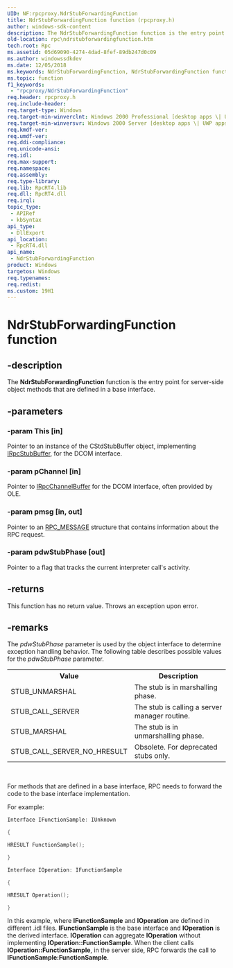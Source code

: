 ```yaml
---
UID: NF:rpcproxy.NdrStubForwardingFunction
title: NdrStubForwardingFunction function (rpcproxy.h)
author: windows-sdk-content
description: The NdrStubForwardingFunction function is the entry point for server-side object methods that are defined in a base interface.
old-location: rpc\ndrstubforwardingfunction.htm
tech.root: Rpc
ms.assetid: 05d69090-4274-4dad-8fef-89db247d0c09
ms.author: windowssdkdev
ms.date: 12/05/2018
ms.keywords: NdrStubForwardingFunction, NdrStubForwardingFunction function [RPC], rpc.ndrstubforwardingfunction, rpcproxy/NdrStubForwardingFunction
ms.topic: function
f1_keywords: 
 - "rpcproxy/NdrStubForwardingFunction"
req.header: rpcproxy.h
req.include-header: 
req.target-type: Windows
req.target-min-winverclnt: Windows 2000 Professional [desktop apps \| UWP apps]
req.target-min-winversvr: Windows 2000 Server [desktop apps \| UWP apps]
req.kmdf-ver: 
req.umdf-ver: 
req.ddi-compliance: 
req.unicode-ansi: 
req.idl: 
req.max-support: 
req.namespace: 
req.assembly: 
req.type-library: 
req.lib: RpcRT4.lib
req.dll: RpcRT4.dll
req.irql: 
topic_type:
 - APIRef
 - kbSyntax
api_type:
 - DllExport
api_location:
 - RpcRT4.dll
api_name:
 - NdrStubForwardingFunction
product: Windows
targetos: Windows
req.typenames: 
req.redist: 
ms.custom: 19H1
---
```


# NdrStubForwardingFunction function


## -description


The <b>NdrStubForwardingFunction</b> function is the entry point for server-side object methods that are defined in a base interface.


## -parameters




### -param This [in]

Pointer to an instance of the CStdStubBuffer object, implementing <a href="https://docs.microsoft.com/windows/desktop/api/objidl/nn-objidl-irpcstubbuffer">IRpcStubBuffer</a>, for the DCOM interface.  


### -param pChannel [in]

Pointer to <a href="https://docs.microsoft.com/windows/desktop/api/objidl/nn-objidl-irpcchannelbuffer">IRpcChannelBuffer</a> for the DCOM interface, often provided by OLE. 


### -param pmsg [in, out]

Pointer to an <a href="https://docs.microsoft.com/windows/desktop/api/rpcdcep/ns-rpcdcep-_rpc_message">RPC_MESSAGE</a> structure that  contains information about the RPC request.


### -param pdwStubPhase [out]

Pointer to a flag that tracks the current interpreter call's activity.


## -returns



This function has no return value. Throws an exception upon error.




## -remarks



The <i>pdwStubPhase</i> parameter is used by the object interface to determine exception handling behavior. The following table describes possible values for the <i>pdwStubPhase</i> parameter.

<table>
<tr>
<th>Value</th>
<th>Description</th>
</tr>
<tr>
<td>STUB_UNMARSHAL</td>
<td>The stub is in marshalling phase.</td>
</tr>
<tr>
<td>STUB_CALL_SERVER</td>
<td>The stub is calling a server manager routine.</td>
</tr>
<tr>
<td>STUB_MARSHAL</td>
<td>The stub is in unmarshalling phase.</td>
</tr>
<tr>
<td>STUB_CALL_SERVER_NO_HRESULT</td>
<td>Obsolete. For deprecated stubs only.</td>
</tr>
</table>
 

For methods that are defined in a base interface, RPC needs to forward the code to the base interface implementation. 

For example: 


```cpp
Interface IFunctionSample: IUnknown

{

HRESULT FunctionSample();

}

Interface IOperation: IFunctionSample

{

HRESULT Operation();

}

```


In this example, where <b>IFunctionSample</b> and <b>IOperation</b> are defined in different .idl files. <b>IFunctionSample</b> is the base interface and <b>IOperation</b> is the derived interface. <b>IOperation</b> can aggregate <b>IOperation</b> without implementing <b>IOperation::FunctionSample</b>. When the client calls <b>IOperation::FunctionSample</b>, in the server side, RPC forwards the call to <b>IFunctionSample:FunctionSample</b>.



